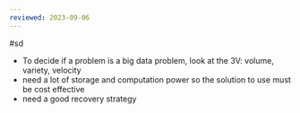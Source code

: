 ```yaml
---
reviewed: 2023-09-06
---
```


#sd

- To decide if a problem is a big data problem, look at the 3V: volume, variety, velocity
- need a lot of storage and computation power so the solution to use must be cost effective
- need a good recovery strategy
